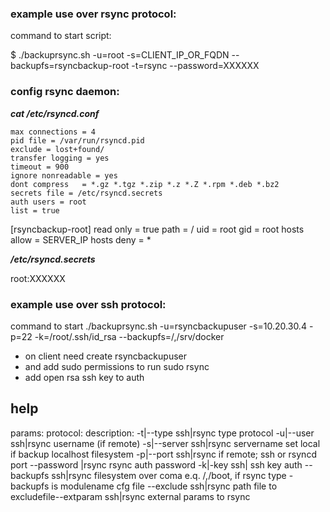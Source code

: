 ### example use over rsync protocol:
command to start script:

$ ./backuprsync.sh -u=root -s=CLIENT_IP_OR_FQDN --backupfs=rsyncbackup-root -t=rsync --password=XXXXXX
### config rsync daemon:
***cat /etc/rsyncd.conf***
```use chroot = yes
max connections = 4
pid file = /var/run/rsyncd.pid
exclude = lost+found/
transfer logging = yes
timeout = 900
ignore nonreadable = yes
dont compress   = *.gz *.tgz *.zip *.z *.Z *.rpm *.deb *.bz2
secrets file = /etc/rsyncd.secrets 
auth users = root
list = true
```
[rsyncbackup-root]
read only = true
path = /
uid = root
gid = root
hosts allow = SERVER_IP
hosts deny = *

***/etc/rsyncd.secrets***

root:XXXXXX


### example use over ssh protocol:
command to start
./backuprsync.sh -u=rsyncbackupuser -s=10.20.30.4 -p=22 -k=/root/.ssh/id_rsa --backupfs=/,/srv/docker

- on client need create rsyncbackupuser
- and add sudo permissions to run sudo rsync
- add open rsa ssh key to auth

## help
params:     protocol: description:
-t|--type   ssh|rsync type protocol
-u|--user   ssh|rsync username (if remote)
-s|--server ssh|rsync servername set local if backup localhost filesystem
-p|--port   ssh|rsync if remote; ssh or rsyncd port
--password     |rsync rsync auth password
-k|-key     ssh|      ssh key auth
--backupfs  ssh|rsync filesystem over coma e.q. /,/boot, if rsync type - backupfs is modulename cfg file
--exclude   ssh|rsync path file to excludefile--extparam  ssh|rsync external params to rsync

